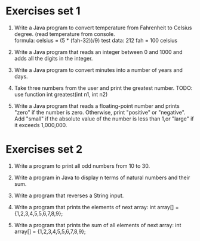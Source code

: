 # Exercises set 1
1. Write a Java program to convert temperature from Fahrenheit to Celsius degree. (read temperature from console.  
formula:    celsius = (5 * (fah-32))/9) 
test data:   212 fah = 100 celsius

2. Write a Java program that reads an integer between 0 and 1000 and adds all the digits in the integer.

3. Write a Java program to convert minutes into a number of years and days.

4. Take three numbers from the user and print the greatest number. 
TODO: use function    int greatest(int n1, int n2)

5. Write a Java program that reads a floating-point number and prints "zero" if the number is zero.
Otherwise, print "positive" or "negative". Add "small" if the absolute value of the number is less than 1,or "large" if it exceeds 1,000,000.

# Exercises set 2
1. Write a program to print all odd numbers from 10 to 30.

2. Write a program in Java to display n terms of natural numbers and their sum.

3. Write a program that reverses a String input.

4. Write a program that prints the elements of next array: int array[] = {1,2,3,4,5,5,6,7,8,9};

5. Write a program that prints the sum of all elements of next array: int array[] = {1,2,3,4,5,5,6,7,8,9};
